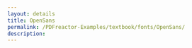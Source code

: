 ```yaml
---
layout: details
title: OpenSans
permalink: /PDFreactor-Examples/textbook/fonts/OpenSans/
description: 
---
```





